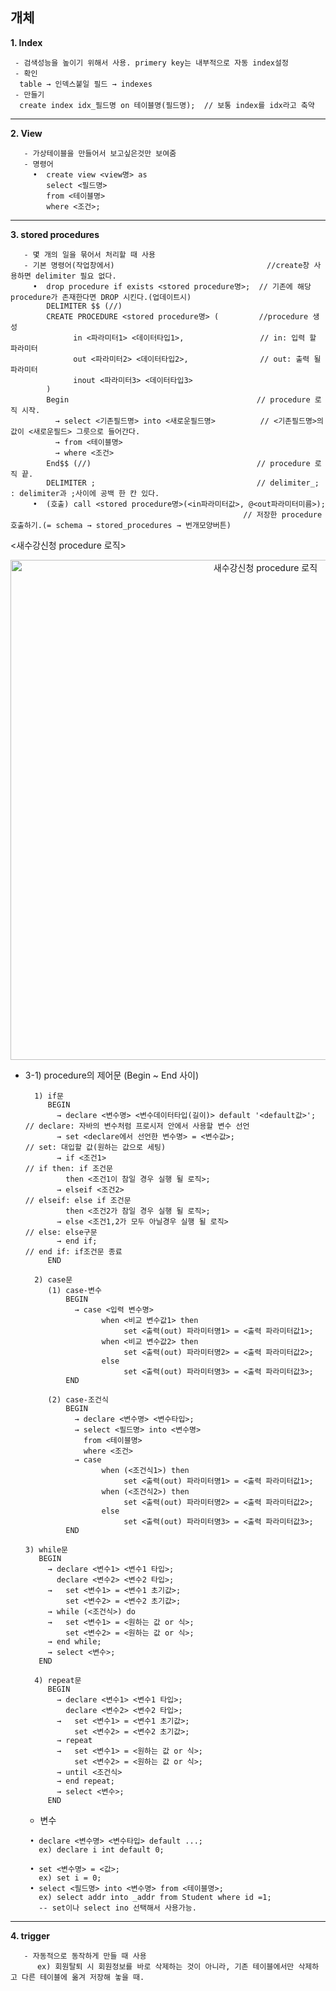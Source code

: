 ## 개체

**1. Index**
  ```
   - 검색성능을 높이기 위해서 사용. primery key는 내부적으로 자동 index설정
   - 확인
    table → 인덱스붙일 필드 → indexes
   - 만들기
    create index idx_필드명 on 테이블명(필드명);	// 보통 index를 idx라고 축약	
  ```
---  
**2. View**
  ```
     - 가상테이블을 만들어서 보고싶은것만 보여줌
     - 명령어
       •  create view <view명> as 
          select <필드명> 
          from <테이블명>      
          where <조건>; 
  ```
 
---
**3. stored procedures**
  ```
     - 몇 개의 일을 묶어서 처리할 때 사용
     - 기본 명령어(작업창에서)                                  //create창 사용하면 delimiter 필요 없다.
       •  drop procedure if exists <stored procedure명>;  // 기존에 해당 procedure가 존재한다면 DROP 시킨다.(업데이트시)
          DELIMITER $$ (//)
          CREATE PROCEDURE <stored procedure명> (         //procedure 생성
                in <파라미터1> <데이터타입1>,                 // in: 입력 할 파라미터
                out <파라미터2> <데이터타입2>,                // out: 출력 될 파라미터
                inout <파라미터3> <데이터타입3>
          )
          Begin                                          // procedure 로직 시작.
            → select <기존필드명> into <새로운필드명>          // <기존필드명>의 값이 <새로운필드> 그릇으로 들어간다. 
            → from <테이블명> 
            → where <조건>
          End$$ (//)                                     // procedure 로직 끝.
          DELIMITER ;                                    // delimiter_; : delimiter과 ;사이에 공백 한 칸 있다.
       •  (호출) call <stored procedure명>(<in파라미터값>, @<out파라미터미름>);               
                                                      // 저장한 procedure 호출하기.(= schema → stored_procedures → 번개모양버튼)
 ```  
  <새수강신청 procedure 로직>
<p align = "center"> <img width="800" alt="새수강신청 procedure 로직" src="https://user-images.githubusercontent.com/51871037/202511675-1c67d9ed-0e89-4456-93e2-788097471ae8.png"> </p>

 + 3-1) procedure의 제어문 (Begin ~ End 사이)
     ```
       1) if문
          BEGIN
            → declare <변수명> <변수데이터타입(길이)> default '<default값>';   // declare: 자바의 변수처럼 프로시저 안에서 사용할 변수 선언
            → set <declare에서 선언한 변수명> = <변수값>;                     // set: 대입할 값(원하는 값으로 세팅)   
            → if <조건1>                                                 // if then: if 조건문
              then <조건1이 참일 경우 실행 될 로직>;
            → elseif <조건2>                                             // elseif: else if 조건문
              then <조건2가 참일 경우 실행 될 로직>;
            → else <조건1,2가 모두 아닐경우 실행 될 로직>                      // else: else구문
            → end if;                                                  // end if: if조건문 종료
          END
     ```
     ```
       2) case문
          (1) case-변수
              BEGIN
                → case <입력 변수명>
                      when <비교 변수값1> then 
                           set <출력(out) 파라미터명1> = <출력 파라미터값1>;
                      when <비교 변수값2> then
                           set <출력(out) 파라미터명2> = <출력 파라미터값2>;
                      else
                           set <출력(out) 파라미터명3> = <출력 파라미터값3>;
              END
          
          (2) case-조건식
              BEGIN
                → declare <변수명> <변수타입>;
                → select <필드명> into <변수명>
                  from <테이블명>
                  where <조건>
                → case 
                      when (<조건식1>) then 
                           set <출력(out) 파라미터명1> = <출력 파라미터값1>;
                      when (<조건식2>) then
                           set <출력(out) 파라미터명2> = <출력 파라미터값2>;
                      else
                           set <출력(out) 파라미터명3> = <출력 파라미터값3>;
              END
     ```
       3) while문
          BEGIN
            → declare <변수1> <변수1 타입>;
              declare <변수2> <변수2 타입>;
            →   set <변수1> = <변수1 초기값>;
                set <변수2> = <변수2 초기값>;
            → while (<조건식>) do
            →   set <변수1> = <원하는 값 or 식>;
                set <변수2> = <원하는 값 or 식>; 
            → end while;
            → select <변수>;
          END
     ```
       4) repeat문
          BEGIN
            → declare <변수1> <변수1 타입>;
              declare <변수2> <변수2 타입>;
            →   set <변수1> = <변수1 초기값>;
                set <변수2> = <변수2 초기값>;
            → repeat
            →   set <변수1> = <원하는 값 or 식>;
                set <변수2> = <원하는 값 or 식>; 
            → until <조건식>
            → end repeat;
            → select <변수>;
          END
      ```              
    + 변수
     ```
      • declare <변수명> <변수타입> default ...;
        ex) declare i int default 0;

      • set <변수명> = <값>;
        ex) set i = 0; 
      • select <필드명> into <변수명> from <테이블명>;
        ex) select addr into _addr from Student where id =1;
        -- set이나 select ino 선택해서 사용가능. 
    ``` 

---
**4. trigger**
  ```
     - 자동적으로 동작하게 만들 때 사용 
     	ex) 회원탈퇴 시 회원정보를 바로 삭제하는 것이 아니라, 기존 테이블에서만 삭제하고 다른 테이블에 옮겨 저장해 놓을 때.
